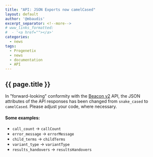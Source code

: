 ```yaml
---
title: "API: JSON Exports now camelCased"
layout: default
author: '@mbaudis'
excerpt_separator: <!--more-->
# www_links_formatted:
#  - '<a href=""></a>'
categories:
  - news
tags:
  - Progenetix
  - news
  - documentation
  - API
---
```


## {{ page.title }}

In "forward-looking" conformity with the [Beacon v2](https://beacon-project.io/categories/beaconv2.html)
API, the JSON attributes of the API responses has been changed from `snake_cased`
to `camelCased`. Please adjust your code, where necessary.

<!--more-->

#### Some examples:

* `call_count` &#8594; `callCount`
* `error_message` &#8594; `errorMessage`
* `child_terms` &#8594; `childTerms`
* `variant_type` &#8594; `variantType`
* `results_handovers` &#8594; `resultsHandovers`
